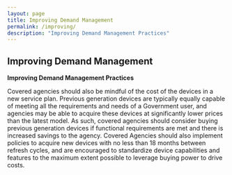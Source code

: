 ```yaml
---
layout: page
title: Improving Demand Management
permalink: /improving/
description: "Improving Demand Management Practices"
---
```

## **Improving Demand Management**

**Improving Demand Management Practices**

Covered agencies should also be mindful of the cost of the devices in a new service plan.  Previous generation devices are typically equally capable of meeting all the requirements and needs of a Government user, and agencies may be able to acquire these devices at significantly lower prices than the latest model.  As such, covered agencies should consider buying previous generation devices if functional requirements are met and there is increased savings to the agency.  Covered Agencies should also implement policies to acquire new devices with no less than 18 months between refresh cycles, and are encouraged to standardize device capabilities and features to the maximum extent possible to leverage buying power to drive costs.

